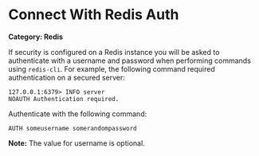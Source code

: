 # Connect With Redis Auth

__Category: Redis__

If security is configured on a Redis instance you will be asked to authenticate with a username and password when performing commands using `redis-cli`. For example, the following command required authentication on a secured server:

```shell
127.0.0.1:6379> INFO server
NOAUTH Authentication required.
```

Authenticate with the following command:

```shell
AUTH someusername somerandompassword
```
__Note:__ The value for username is optional.
